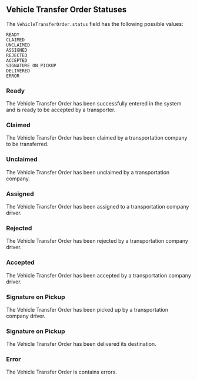 ## Vehicle Transfer Order Statuses

The `VehicleTransferOrder.status` field has the following possible values:
```
READY
CLAIMED
UNCLAIMED
ASSIGNED
REJECTED
ACCEPTED
SIGNATURE_ON_PICKUP
DELIVERED
ERROR
```


### Ready
The Vehicle Transfer Order has been successfully entered in the system and is ready to be accepted by a transporter.

### Claimed
The Vehicle Transfer Order has been claimed by a transportation company to be transferred.

### Unclaimed
The Vehicle Transfer Order has been unclaimed by a transportation company.

### Assigned
The Vehicle Transfer Order has been assigned to a transportation company driver.

### Rejected
The Vehicle Transfer Order has been rejected by a transportation company driver.

### Accepted
The Vehicle Transfer Order has been accepted by a transportation company driver.

### Signature on Pickup
The Vehicle Transfer Order has been picked up by a transportation company driver.

### Signature on Pickup
The Vehicle Transfer Order has been delivered its destination.

### Error
The Vehicle Transfer Order is contains errors.